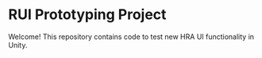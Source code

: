 # RUI Prototyping Project
Welcome! This repository contains code to test new HRA UI functionality in Unity. 